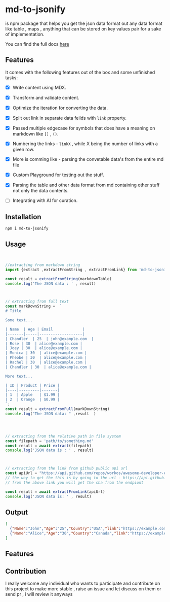 # md-to-jsonify 
 
is npm package that helps you get the json data format out any data format like table , maps , anything that can be stored on key values pair for a sake of implementation.


You can find the full docs [here](https://md-jsonify.vercel.app)
## Features 

It comes with the following features out of the box and some unfinished tasks:


- [x]  Write content using MDX.
- [x]  Transform and validate content.
- [x]  Optimize the iteration for converting the data.
- [x]  Split out link in separate data feilds with ```link``` property.
- [x]  Passed multiple edgecase for symbols that does have a meaning on markdown like ```[]``` , ```()```.
- [x]  Numbering the links - ```linkX``` , while X being the number of links with a given row.
- [x]  More is comming like - parsing the convetable data's from the entire md file 
- [x]  Custom Playground for testing out the stuff.

- [x]  Parsing the table and other data format from md containing other stuff not only the data contents.
- [ ]  Integrating with AI for curation.


## Installation

```bash 
npm i md-to-jsonify
```



## Usage 

```jsx 


//extracting from markdown string
import {extract ,extractFromString , extractFromLink} from 'md-to-jsonify'

const result = extractFromString(markdownTable)
console.log('The JSON data : ' , result)



// extracting from full text 
const markDownString =  `
# Title

Some text...

| Name  | Age | Email             |
|-------|-----|-------------------|
| Chandler  | 25  | john@example.com  |
| Rose | 30  | alice@example.com |
| Joey | 30  | alice@example.com |
| Monica | 30  | alice@example.com |
| Pheobe | 30  | alice@example.com |
| Rachel | 30  | alice@example.com |
| Chandler | 30  | alice@example.com |

More text...

| ID | Product | Price |
|----|---------|-------|
| 1  | Apple   | $1.99 |
| 2  | Orange  | $0.99 |
`;
const result = extractFromFull(markDownString)
console.log("The JSON data: " ,result  ) 




// extracting from the relative path in file system
const filepath = 'path/to/something.md'
const result = await extract(filepath)
console.log('JSON data is : ' , result)



// extracting from the link from github public api url 
const apiUrl = "https://api.github.com/repos/workos/awesome-developer-experience/git/blobs/{sha}"
// the way to get the this is by going to the url - https://api.github.com/repos/workos/awesome-developer-experience/git/trees/master
// from the above link you will get the sha from the endpiont 

const result = await extractFromLink(apiUrl)
console.log('JSON data is: ' , result)
```
## Output

```json
[
  {"Name":"John","Age":"25","Country":"USA","link":"https://example.com/john","Website":"JohPn's Website"},
  {"Name":"Alice","Age":"30","Country":"Canada","link":"https://example.com/alice","Website":"Alice's Website"}
]
```


## Features 



## Contribution 

I really welcome any individual who wants to participate and contribute on this project to make more stable , raise an issue and let discuss on them or send pr , i will review it anyways


